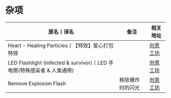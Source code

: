 # 杂项

| 原名丨译名                                                              | 备注             | 相关地址                                                                      |
| ----------------------------------------------------------------------- | ---------------- | ----------------------------------------------------------------------------- |
| Heart - Healing Particles丨【特效】爱心打包特效                         |                  | [创意工坊](https://steamcommunity.com/sharedfiles/filedetails/?id=1735372315) |
| LED Flashlight (infected & survivor)丨LED 手电筒(特殊感染者 & 人类通用) |                  | [创意工坊](https://steamcommunity.com/sharedfiles/filedetails/?id=638169501)  |
| Remove Explosion Flash                                                  | 移除爆炸时的闪光 | [创意工坊](https://steamcommunity.com/sharedfiles/filedetails/?id=2165823958) |
